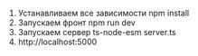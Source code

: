 1. Устанавливаем все зависимости npm install
2. Запускаем фронт npm run dev
3. Запускаем сервер ts-node-esm server.ts
4. http://localhost:5000
